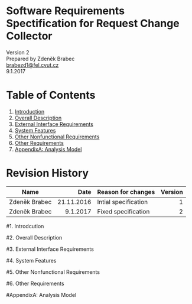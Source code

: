 # Software Requirements Spectification for Request Change Collector

Version 2  
Prepared by Zdeněk Brabec  
brabezd1@fel.cvut.cz  
9.1.2017  

# Table of Contents
1. [Introduction](#introduction)
2. [Overall Description](#overall)
3. [External Interface Requirements](#external)
4. [System Features](#system)
5. [Other Nonfunctional Requirements](#nonfunctional)
6. [Other Requirements](#other)
7. [AppendixA: Analysis Model ](#analysis)

# Revision History

| Name          | Date          | Reason for changes  | Version |
| --------------|--------------:| --------------------|--------:|
| Zdeněk Brabec | 21.11.2016    | Intial specification| 1       |
| Zdeněk Brabec | 9.1.2017      | Fixed specification | 2       |

#1. Introdcution <a name="introduction"></a>

#2. Overall Description <a name="overall"></a>

#3. External Interface Requirements <a name="external"></a>

#4. System Features <a name="system"></a>

#5. Other Nonfunctional Requirements <a name="nonfunctional"></a>

#6. Other Requirements <a name="other"></a>

#AppendixA: Analysis Model <a name="analysis"></a>